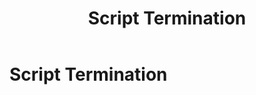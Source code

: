 ﻿---
layout: default
title: Script Termination
parent: Jyro Language Syntax
has_children: true
has_toc: false
permalink: /jyro/termination/
---

# Script Termination